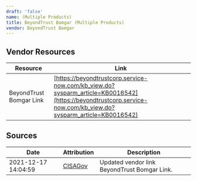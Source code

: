 ```yaml
---
draft: 'false'
name: (Multiple Products)
title: BeyondTrust Bomgar (Multiple Products)
vendor: BeyondTrust Bomgar
---
```


## Vendor Resources
| Resource | Link |
| --- | --- |
| BeyondTrust Bomgar Link | [https://beyondtrustcorp.service-now.com/kb_view.do?sysparm_article=KB0016542](https://beyondtrustcorp.service-now.com/kb_view.do?sysparm_article=KB0016542) |



## Sources
| Date | Attribution | Description |
| --- | --- | --- |
| 2021-12-17 14:04:59 | [CISAGov](https://raw.githubusercontent.com/cisagov/log4j-affected-db/develop/README.md) | Updated vendor link BeyondTrust Bomgar Link.  |
